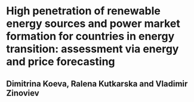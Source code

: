 # High penetration of renewable energy sources and power market formation for countries in energy transition: assessment via energy and price forecasting
## Dimitrina Koeva, Ralena Kutkarska and Vladimir Zinoviev
